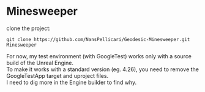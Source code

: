 ﻿# Minesweeper

clone the project:

```
git clone https://github.com/NansPellicari/Geodesic-Minesweeper.git Minesweeper
```

For now, my test environment (with GoogleTest) works only with a source build of the Unreal Engine.  
To make it works with a standard version (eg. 4.26), you need to remove the GoogleTestApp target and uproject files.  
I need to dig more in the Engine builder to find why.

